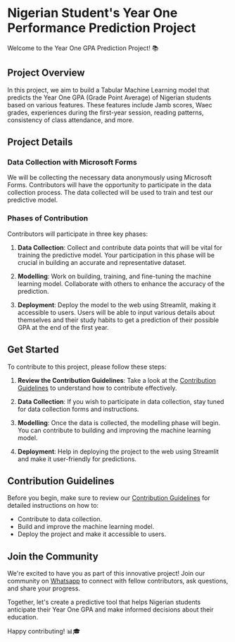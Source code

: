 # Nigerian Student's Year One Performance Prediction Project

Welcome to the Year One GPA Prediction Project! 📚

## Project Overview

In this project, we aim to build a Tabular Machine Learning model that predicts the Year One GPA (Grade Point Average) of Nigerian students based on various features. These features include Jamb scores, Waec grades, experiences during the first-year session, reading patterns, consistency of class attendance, and more.

## Project Details

### Data Collection with Microsoft Forms

We will be collecting the necessary data anonymously using Microsoft Forms. Contributors will have the opportunity to participate in the data collection process. The data collected will be used to train and test our predictive model.

### Phases of Contribution

Contributors will participate in three key phases:

1. **Data Collection**: Collect and contribute data points that will be vital for training the predictive model. Your participation in this phase will be crucial in building an accurate and representative dataset.

2. **Modelling**: Work on building, training, and fine-tuning the machine learning model. Collaborate with others to enhance the accuracy of the prediction.

3. **Deployment**: Deploy the model to the web using Streamlit, making it accessible to users. Users will be able to input various details about themselves and their study habits to get a prediction of their possible GPA at the end of the first year.

## Get Started

To contribute to this project, please follow these steps:

1. **Review the Contribution Guidelines**: Take a look at the [Contribution Guidelines](https://github.com/mlsanigeria/AI-Hacktober-MLSA/blob/main/CONTRIBUTING.md) to understand how to contribute effectively.

2. **Data Collection**: If you wish to participate in data collection, stay tuned for data collection forms and instructions.

3. **Modelling**: Once the data is collected, the modelling phase will begin. You can contribute to building and improving the machine learning model.

4. **Deployment**: Help in deploying the project to the web using Streamlit and make it user-friendly for predictions.

## Contribution Guidelines

Before you begin, make sure to review our [Contribution Guidelines](https://github.com/mlsanigeria/AI-Hacktober-MLSA/blob/main/CONTRIBUTING.md) for detailed instructions on how to:

- Contribute to data collection.
- Build and improve the machine learning model.
- Deploy the project and make it accessible to users.

## Join the Community

We're excited to have you as part of this innovative project! Join our community on [Whatsapp](https://github.com/mlsanigeria/AI-Hacktober-MLSA/blob/main/whatsapp_communities.md) to connect with fellow contributors, ask questions, and share your progress.

Together, let's create a predictive tool that helps Nigerian students anticipate their Year One GPA and make informed decisions about their education.

Happy contributing! 📊🎓
